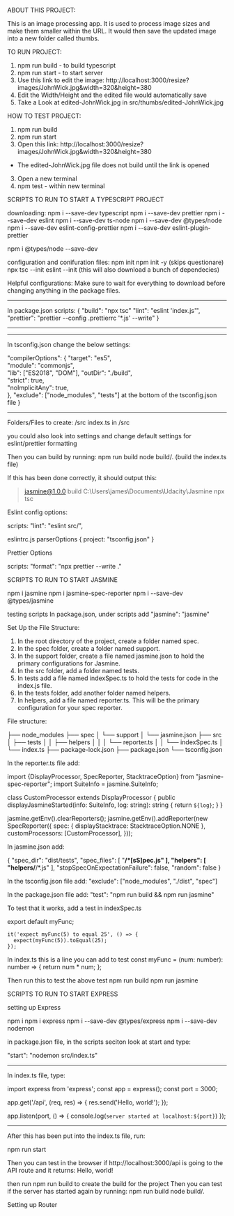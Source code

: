 ABOUT THIS PROJECT:

This is an image processing app. It is used to process image sizes and make them smaller within the URL.
It would then save the updated image into a new folder called thumbs.

TO RUN PROJECT:

1. npm run build - to build typescript
2. npm run start - to start server
3. Use this link to edit the image: http://localhost:3000/resize?images/JohnWick.jpg&width=320&height=380
4. Edit the Width/Height and the edited file would automatically save
5. Take a Look at edited-JohnWick.jpg in src/thumbs/edited-JohnWick.jpg

HOW TO TEST PROJECT:

1. npm run build
2. npm run start
3. Open this link: http://localhost:3000/resize?images/JohnWick.jpg&width=320&height=380

- The edited-JohnWick.jpg file does not build until the link is opened

3. Open a new terminal
4. npm test - within new terminal

SCRIPTS TO RUN TO START A TYPESCRIPT PROJECT

downloading:
npm i --save-dev typescript
npm i --save-dev prettier
npm i --save-dev eslint
npm i --save-dev ts-node
npm i --save-dev @types/node
npm i --save-dev eslint-config-prettier
npm i --save-dev eslint-plugin-prettier

npm i @types/node --save-dev

configuration and conifuration files:
npm init
npm init -y (skips questionare)
npx tsc --init
eslint --init (this will also download a bunch of dependecies)

Helpful configurations:
Make sure to wait for everything to download before changing anything in the package files.

---

In package.json
scripts: {
"build": "npx tsc"
"lint": "eslint 'index.js'",
"prettier": "prettier --config .prettierrc '\*.js' --write"
}

---

---

In tsconfig.json change the below settings:

"compilerOptions": {
"target": "es5",  
 "module": "commonjs",  
 "lib": ["ES2018", "DOM"],
"outDir": "./build",  
 "strict": true,  
 "noImplicitAny": true,  
 },
"exclude": ["node_modules", "tests"] at the bottom of the tsconfig.json file
}

---

Folders/Files to create:
/src
index.ts in /src

you could also look into settings and change default settings for eslint/prettier formatting

Then you can build by running:
npm run build
node build/. (build the index.ts file)

If this has been done correctly, it should output this:

> jasmine@1.0.0 build C:\Users\james\Documents\Udacity\Jasmine
> npx tsc

Eslint config options:

scripts: "lint": "eslint src/",

eslintrc.js parserOptions { project: "tsconfig.json" }

Prettier Options

scripts: "format": "npx prettier --write ."

SCRIPTS TO RUN TO START JASMINE

npm i jasmine
npm i jasmine-spec-reporter
npm i --save-dev @types/jasmine

testing scripts
In package.json, under scripts add "jasmine": "jasmine"

Set Up the File Structure:

1. In the root directory of the project, create a folder named spec.
2. In the spec folder, create a folder named support.
3. In the support folder, create a file named jasmine.json to hold the primary configurations for Jasmine.
4. In the src folder, add a folder named tests.
5. In tests add a file named indexSpec.ts to hold the tests for code in the index.js file.
6. In the tests folder, add another folder named helpers.
7. In helpers, add a file named reporter.ts. This will be the primary configuration for your spec reporter.

File structure:

├── node_modules
├── spec
│ └── support
│ └── jasmine.json
├── src
│ ├── tests
│ │ ├── helpers
│ │ │ └── reporter.ts
│ │ └── indexSpec.ts
│ └── index.ts
├── package-lock.json
├── package.json
└── tsconfig.json

In the reporter.ts file add:

import {DisplayProcessor, SpecReporter, StacktraceOption} from "jasmine-spec-reporter";
import SuiteInfo = jasmine.SuiteInfo;

class CustomProcessor extends DisplayProcessor {
public displayJasmineStarted(info: SuiteInfo, log: string): string {
return `${log}`;
}
}

jasmine.getEnv().clearReporters();
jasmine.getEnv().addReporter(new SpecReporter({
spec: {
displayStacktrace: StacktraceOption.NONE
},
customProcessors: [CustomProcessor],
}));

In jasmine.json add:

{
"spec_dir": "dist/tests",
"spec_files": [
"**/\*[sS]pec.js"
],
"helpers": [
"helpers/**/\*.js"
],
"stopSpecOnExpectationFailure": false,
"random": false
}

In the tsconfig.json file add:
"exclude": ["node_modules", "./dist", "spec"]

In the package.json file add:
"test": "npm run build && npm run jasmine"

To test that it works, add a test in indexSpec.ts

export default myFunc;

```
it('expect myFunc(5) to equal 25', () => {
  expect(myFunc(5)).toEqual(25);
});
```

In index.ts this is a line you can add to test
const myFunc = (num: number): number => { return num \* num; };

Then run this to test the above test
npm run build
npm run jasmine

SCRIPTS TO RUN TO START EXPRESS

setting up Express

npm i
npm i express
npm i --save-dev @types/express
npm i --save-dev nodemon

in package.json file, in the scripts seciton look at start and type:

"start": "nodemon src/index.ts"

---

In index.ts file, type:

import express from 'express';
const app = express();
const port = 3000;

app.get('/api', (req, res) => {
res.send('Hello, world!');
});

app.listen(port, () => {
console.log(`server started at localhost:${port}`)
});

---

After this has been put into the index.ts file, run:

npm run start

Then you can test in the browser if http://localhost:3000/api is going to the API route and it returns: Hello, world!

then run npm run build to create the build for the project
Then you can test if the server has started again by running:
npm run build
node build/.

Setting up Router
